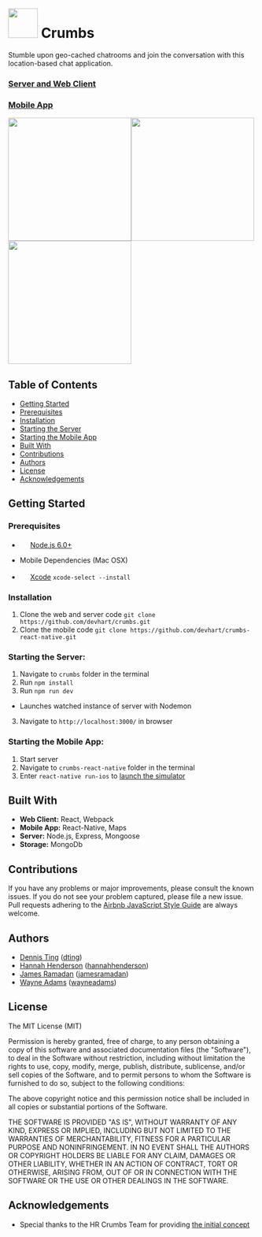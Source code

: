 <img src="https://ia601509.us.archive.org/0/items/cookie_201608/cookie_thumb.jpg" height="60"> Crumbs
=========================================
Stumble upon geo-cached chatrooms and join the conversation with this location-based chat application.

### [Server and Web Client](https://github.com/devhart/crumbs)

### [Mobile App](https://github.com/devhart/crumbs-react-native)

<img src="https://archive.org/download/crumbs-login/crumbs-login.png" width="250"><img src="https://archive.org/download/crumbs-apple/crumbs-apple.png" width="250"><img src="https://archive.org/download/crumbs-conversation/crumbs-conversation.png" width="250">

Table of Contents
--------------------------
- [Getting Started](#getting-started)
 - [Prerequisites](#prerequisites)
 - [Installation](#installation)
 - [Starting the Server](#starting-the-server)
 - [Starting the Mobile App](#starting-the-mobile-app)
- [Built With](#built-with)
- [Contributions](#contributions)
- [Authors](#authors)
- [License](#license)
- [Acknowledgements](#acknowledgements)


Getting Started
--------------------------
### Prerequisites
- <img src="https://nodejs.org/static/images/logos/nodejs-new-pantone-black.png" height="17">&nbsp;[Node.js 6.0+](http://nodejs.org)

- Mobile Dependencies (Mac OSX)
 - <img src="http://a2.mzstatic.com/us/r30/Purple30/v4/f3/d4/1f/f3d41fc1-0925-f078-c19e-ce00e6d724bf/icon128-2x.png" height="17">&nbsp;[Xcode](https://itunes.apple.com/us/app/xcode/id497799835?mt=12) `xcode-select --install`

### Installation
1. Clone the web and server code `git clone https://github.com/devhart/crumbs.git`
2. Clone the mobile code `git clone https://github.com/devhart/crumbs-react-native.git`

### Starting the Server:
1. Navigate to `crumbs` folder in the terminal
2. Run `npm install`
3. Run `npm run dev`
 - Launches watched instance of server with Nodemon
3. Navigate to `http://localhost:3000/` in browser

### Starting the Mobile App:
1. Start server
2. Navigate to `crumbs-react-native` folder in the terminal
3. Enter `react-native run-ios` to [launch the simulator](https://facebook.github.io/react-native/docs/running-on-simulator-ios.html)


Built With
--------------------------
* **Web Client:** React, Webpack
* **Mobile App:** React-Native, Maps
* **Server:** Node.js, Express, Mongoose
* **Storage:** MongoDb


Contributions
--------------------------
If you have any problems or major improvements, please consult the known issues. If you do not see your problem captured, please file a new issue. Pull requests adhering to the 
[Airbnb JavaScript Style Guide](https://github.com/airbnb/javascript) are always welcome.


Authors
--------------------------
* [Dennis Ting]() ([dting](https://github.com/dting))
* [Hannah Henderson](https://www.linkedin.com/in/hahenderson) ([hannahhenderson](https://github.com/hannahhenderson))
* [James Ramadan](https://www.linkedin.com/in/james-ramadan) ([jamesramadan](https://github.com/jamesramadan))
* [Wayne Adams](https://www.linkedin.com/in/wayneladams) ([wayneadams](https://github.com/wayneadams))


License
--------------------------
The MIT License (MIT)

Permission is hereby granted, free of charge, to any person obtaining a copy of this software and associated documentation files (the "Software"), to deal in the Software without restriction, including without limitation the rights to use, copy, modify, merge, publish, distribute, sublicense, and/or sell copies of the Software, and to permit persons to whom the Software is furnished to do so, subject to the following conditions:

The above copyright notice and this permission notice shall be included in all copies or substantial portions of the Software.

THE SOFTWARE IS PROVIDED "AS IS", WITHOUT WARRANTY OF ANY KIND, EXPRESS OR IMPLIED, INCLUDING BUT NOT LIMITED TO THE WARRANTIES OF MERCHANTABILITY, FITNESS FOR A PARTICULAR PURPOSE AND NONINFRINGEMENT. IN NO EVENT SHALL THE AUTHORS OR COPYRIGHT HOLDERS BE LIABLE FOR ANY CLAIM, DAMAGES OR OTHER LIABILITY, WHETHER IN AN ACTION OF CONTRACT, TORT OR OTHERWISE, ARISING FROM, OUT OF OR IN CONNECTION WITH THE SOFTWARE OR THE USE OR OTHER DEALINGS IN THE SOFTWARE.


Acknowledgements
--------------------------
* Special thanks to the HR Crumbs Team for providing [the initial concept](https://github.com/HRCrumbs/crumbs)
